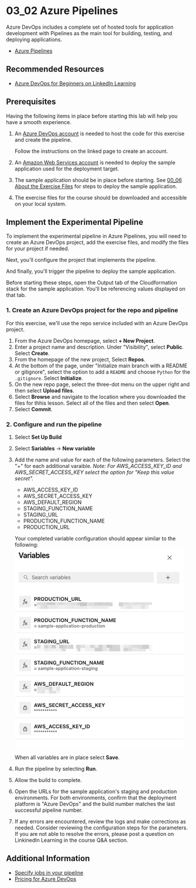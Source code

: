 # 03_02 Azure Pipelines
Azure DevOps includes a complete set of hosted tools for application development with Pipelines as the main tool for building, testing, and deploying applications.

- [Azure Pipelines](https://azure.microsoft.com/en-us/products/devops/pipelines/)

## Recommended Resources
- [Azure DevOps for Beginners on LinkedIn Learning](https://www.linkedin.com/learning/azure-devops-for-beginners)


## Prerequisites
Having the following items in place before starting this lab will help you have a smooth experience.

1. An [Azure DevOps account](https://learn.microsoft.com/en-us/azure/devops/pipelines/get-started/pipelines-sign-up?view=azure-devops) is needed to host the code for this exercise and create the pipeline.  
    
    Follow the instructions on the linked page to create an account.

2. An [Amazon Web Services account](https://aws.amazon.com/free) is needed to deploy the sample application used for the deployment target.
3. The sample application should be in place before starting.  See [00_06 About the Exercise Files](../../ch0_introduction/00_06_about_the_exercise_files/README.md) for steps to deploy the sample application.
4. The exercise files for the course should be downloaded and accessible on your local system.

## Implement the Experimental Pipeline
To implement the experimental pipeline in Azure Pipelines, you will need to create an Azure DevOps project, add the exercise files, and modify the files for your project if needed.

Next, you'll configure the project that implements the pipeline.

And finally, you'll trigger the pipeline to deploy the sample application.

Before starting these steps, open the Output tab of the Cloudformation stack for the sample application.  You'll be referencing values displayed on that tab.

### 1. Create an Azure DevOps project for the repo and pipeline
For this exercise, we'll use the repo service included with an Azure DevOps project.

1. From the Azure DevOps homepage, select **+ New Project**.
2. Enter a project name and description.  Under "Visibility", select **Public**.  Select **Create**.
3. From the homepage of the new project, Select **Repos**.
4. At the bottom of the page, under "Initialize 
main branch with a README or gitignore", select the option to add a `README` and choose `Python` for the `.gitignore`.  Select **Initialize**.
1. On the new repo page, select the three-dot menu on the upper right and then select **Upload files**.
2. Select **Browse** and navigate to the location where you downloaded the files for thhis lesson.  Select all of the files  and then select **Open**.
3. Select **Commit**.


### 2. Configure and run the pipeline
1. Select **Set Up Build**
1. Select **Sariables** -> **New variable**
1. Add the name and value for each of the following parameters. Select the "+" for each additional varaible.  *Note: For AWS_ACCESS_KEY_ID and AWS_SECRET_ACCESS_KEY select the option for "Keep this value secret".*
   
     -   AWS_ACCESS_KEY_ID
     -   AWS_SECRET_ACCESS_KEY
     -   AWS_DEFAULT_REGION
     -   STAGING_FUNCTION_NAME
     -   STAGING_URL
     -   PRODUCTION_FUNCTION_NAME
     -   PRODUCTION_URL

    Your completed variable configuration should appear similar to the following:
    ![Azure Pipelines Variables](./Azure-Pipelines-Variabiles-SCR-20231015-pric.png)

    When all variables are in place select **Save**.

1. Run the pipeline by selecting **Run**.
1. Allow the build to complete.
1. Open the URLs for the sample application's staging and production environments.  For both environments, confirm that the deployment platform is "Azure DevOps" and the build number matches the last successful pipeline number.
1. If any errors are encountered, review the logs and make corrections as needed.  Consider reviewing the configuration steps for the parameters.  If you are not able to resolve the errors, please post a question on LinkinedIn Learning in the course Q&A section.


## Additional Information
- [Specify jobs in your pipeline](https://learn.microsoft.com/en-us/azure/devops/pipelines/process/phases)
- [Pricing for Azure DevOps](https://azure.microsoft.com/en-us/pricing/details/devops/azure-devops-services/)


